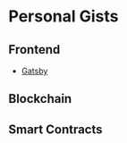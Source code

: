 # Personal Gists


## Frontend

- [Gatsby](https://gist.github.com/kamescg/eb4f537dcff89e3633d50417c9b7e731)

## Blockchain

## Smart Contracts
